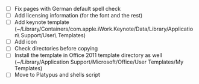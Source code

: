 - [ ] Fix pages with German default spell check 
- [ ] Add licensing information (for the font and the rest)
- [ ] Add keynote template (~/Library/Containers/com.apple.iWork.Keynote/Data/Library/Application\ Support/User\ Templates)
- [ ] Add icon
- [ ] Check directories before copying
- [ ] Install the template in Office 2011 template directory as well (~/Library/Application Support/Microsoft/Office/User Templates/My Templates)
- [ ] Move to Platypus and shells script